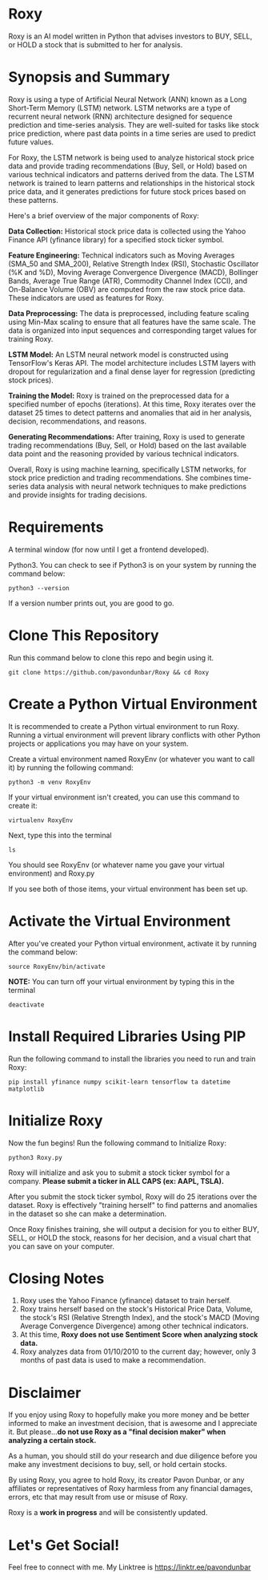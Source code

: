 # Roxy

Roxy is an AI model written in Python that advises investors to BUY, SELL, or HOLD a stock that is submitted to her for analysis.

# Synopsis and Summary

Roxy is using a type of Artificial Neural Network (ANN) known as a Long Short-Term Memory (LSTM) network. LSTM networks are a type of recurrent neural network (RNN) architecture designed for sequence prediction and time-series analysis. They are well-suited for tasks like stock price prediction, where past data points in a time series are used to predict future values.

For Roxy, the LSTM network is being used to analyze historical stock price data and provide trading recommendations (Buy, Sell, or Hold) based on various technical indicators and patterns derived from the data. The LSTM network is trained to learn patterns and relationships in the historical stock price data, and it generates predictions for future stock prices based on these patterns.

Here's a brief overview of the major components of Roxy:

**Data Collection:** Historical stock price data is collected using the Yahoo Finance API (yfinance library) for a specified stock ticker symbol.

**Feature Engineering:** Technical indicators such as Moving Averages (SMA_50 and SMA_200), Relative Strength Index (RSI), Stochastic Oscillator (%K and %D), Moving Average Convergence Divergence (MACD), Bollinger Bands, Average True Range (ATR), Commodity Channel Index (CCI), and On-Balance Volume (OBV) are computed from the raw stock price data. These indicators are used as features for Roxy.

**Data Preprocessing:** The data is preprocessed, including feature scaling using Min-Max scaling to ensure that all features have the same scale. The data is organized into input sequences and corresponding target values for training Roxy.

**LSTM Model:** An LSTM neural network model is constructed using TensorFlow's Keras API. The model architecture includes LSTM layers with dropout for regularization and a final dense layer for regression (predicting stock prices).

**Training the Model:** Roxy is trained on the preprocessed data for a specified number of epochs (iterations).  At this time, Roxy iterates over the dataset 25 times to detect patterns and anomalies that aid in her analysis, decision, recommendations, and reasons.

**Generating Recommendations:** After training, Roxy is used to generate trading recommendations (Buy, Sell, or Hold) based on the last available data point and the reasoning provided by various technical indicators.

Overall, Roxy is using machine learning, specifically LSTM networks, for stock price prediction and trading recommendations. She combines time-series data analysis with neural network techniques to make predictions and provide insights for trading decisions.

# Requirements

A terminal window (for now until I get a frontend developed).

Python3.  You can check to see if Python3 is on your system by running the command below:

```
python3 --version
```

If a version number prints out, you are good to go.

# Clone This Repository

Run this command below to clone this repo and begin using it.

```
git clone https://github.com/pavondunbar/Roxy && cd Roxy
```


# Create a Python Virtual Environment

It is recommended to create a Python virtual environment to run Roxy.  Running a virtual environment will prevent library conflicts with other Python projects or applications you may have on your system.

Create a virtual environment named RoxyEnv (or whatever you want to call it) by running the following command:

```
python3 -m venv RoxyEnv
```

If your virtual environment isn't created, you can use this command to create it:

```
virtualenv RoxyEnv
```

Next, type this into the terminal

```
ls
```

You should see RoxyEnv (or whatever name you gave your virtual environment) and Roxy.py

If you see both of those items, your virtual environment has been set up.

# Activate the Virtual Environment

After you've created your Python virtual environment, activate it by running the command below:

```
source RoxyEnv/bin/activate
```

**NOTE:** You can turn off your virtual environment by typing this in the terminal

```
deactivate
```

# Install Required Libraries Using PIP

Run the following command to install the libraries you need to run and train Roxy:

```
pip install yfinance numpy scikit-learn tensorflow ta datetime matplotlib
```

# Initialize Roxy

Now the fun begins!  Run the following command to Initialize Roxy:

```
python3 Roxy.py
```

Roxy will initialize and ask you to submit a stock ticker symbol for a company. **Please submit a ticker in ALL CAPS (ex: AAPL, TSLA).**

After you submit the stock ticker symbol, Roxy will do 25 iterations over the dataset.  Roxy is effectively "training herself" to find patterns and anomalies in the dataset so she can make a determination.

Once Roxy finishes training, she will output a decision for you to either BUY, SELL, or HOLD the stock, reasons for her decision, and a visual chart that you can save on your computer.

# Closing Notes

1. Roxy uses the Yahoo Finance (yfinance) dataset to train herself.
2. Roxy trains herself based on the stock's Historical Price Data, Volume, the stock's RSI (Relative Strength Index), and the stock's MACD (Moving Average Convergence Divergence) among other technical indicators.
3. At this time, **Roxy does not use Sentiment Score when analyzing stock data.**
4. Roxy analyzes data from 01/10/2010 to the current day; however, only 3 months of past data is used to make a recommendation.

# Disclaimer

If you enjoy using Roxy to hopefully make you more money and be better informed to make an investment decision, that is awesome and I appreciate it.  But please...**do not use Roxy as a "final decision maker" when analyzing a certain stock.** 

As a human, you should still do your research and due diligence before you make any investment decisions to buy, sell, or hold certain stocks.

By using Roxy, you agree to hold Roxy, its creator Pavon Dunbar, or any affiliates or representatives of Roxy harmless from any financial damages, errors, etc that may result from use or misuse of Roxy.

Roxy is a **work in progress** and will be consistently updated.

# Let's Get Social!

Feel free to connect with me.  My Linktree is https://linktr.ee/pavondunbar

